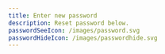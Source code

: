 ```yaml
---
title: Enter new password
description: Reset password below.
passwordSeeIcon: /images/password.svg
passwordHideIcon: /images/passwordhide.svg
---
```

